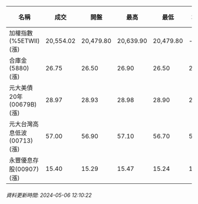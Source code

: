 | 名稱 | 成交 | 開盤 | 最高 | 最低 | 均價 | 成交金額(億) | 昨收 | 漲跌幅 | 漲跌 | 總量 | 昨量 | 振幅 |
| -------- | -------- | -------- | -------- |-------- | -------- | -------- |-------- |-------- |-------- | -------- | -------- |-------- |
|加權指數(%5ETWII) (漲)|20,554.02|20,479.80|20,639.90|20,479.80|-|3,160.85|20,330.32|1.10%|223.70|6,723,787|0|0.79%|
|合庫金(5880) (漲)|26.75|26.50|26.90|26.50|26.72|3.25|26.40|1.33%|0.35|12,163|9,613|1.52%|
|元大美債20年(00679B) (漲)|28.97|28.93|28.98|28.90|28.93|9.77|28.74|0.80%|0.23|33,770|46,532|0.28%|
|元大台灣高息低波(00713) (漲)|57.00|56.90|57.10|56.70|56.92|2.20|56.45|0.97%|0.55|3,861|3,749|0.71%|
|永豐優息存股(00907) (漲)|15.40|15.29|15.47|15.24|15.37|0.389|15.23|1.12%|0.17|2,528|1,870|1.51%|
###### 資料更新時間: 2024-05-06 12:10:22